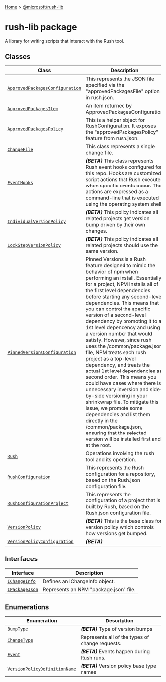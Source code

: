 [Home](./index) &gt; [@microsoft/rush-lib](./rush-lib.md)

# rush-lib package

A library for writing scripts that interact with the Rush tool.

## Classes

|  Class | Description |
|  --- | --- |
|  [`ApprovedPackagesConfiguration`](./rush-lib.approvedpackagesconfiguration.md) | This represents the JSON file specified via the "approvedPackagesFile" option in rush.json. |
|  [`ApprovedPackagesItem`](./rush-lib.approvedpackagesitem.md) | An item returned by ApprovedPackagesConfiguration |
|  [`ApprovedPackagesPolicy`](./rush-lib.approvedpackagespolicy.md) | This is a helper object for RushConfiguration. It exposes the "approvedPackagesPolicy" feature from rush.json. |
|  [`ChangeFile`](./rush-lib.changefile.md) | This class represents a single change file. |
|  [`EventHooks`](./rush-lib.eventhooks.md) | **_(BETA)_** This class represents Rush event hooks configured for this repo. Hooks are customized script actions that Rush executes when specific events occur. The actions are expressed as a command-line that is executed using the operating system shell. |
|  [`IndividualVersionPolicy`](./rush-lib.individualversionpolicy.md) | **_(BETA)_** This policy indicates all related projects get version bump driven by their own changes. |
|  [`LockStepVersionPolicy`](./rush-lib.lockstepversionpolicy.md) | **_(BETA)_** This policy indicates all related projects should use the same version. |
|  [`PinnedVersionsConfiguration`](./rush-lib.pinnedversionsconfiguration.md) | Pinned Versions is a Rush feature designed to mimic the behavior of npm when performing an install. Essentially, for a project, NPM installs all of the first level dependencies before starting any second-level dependencies. This means that you can control the specific version of a second-level dependency by promoting it to a 1st level dependency and using a version number that would satisfy. However, since rush uses the /common/package.json file, NPM treats each rush project as a top-level dependency, and treats the actual 1st level dependencies as second order. This means you could have cases where there is unnecessary inversion and side-by-side versioning in your shrinkwrap file. To mitigate this issue, we promote some dependencies and list them directly in the /common/package.json, ensuring that the selected version will be installed first and at the root. |
|  [`Rush`](./rush-lib.rush.md) | Operations involving the rush tool and its operation. |
|  [`RushConfiguration`](./rush-lib.rushconfiguration.md) | This represents the Rush configuration for a repository, based on the Rush.json configuration file. |
|  [`RushConfigurationProject`](./rush-lib.rushconfigurationproject.md) | This represents the configuration of a project that is built by Rush, based on the Rush.json configuration file. |
|  [`VersionPolicy`](./rush-lib.versionpolicy.md) | **_(BETA)_** This is the base class for version policy which controls how versions get bumped. |
|  [`VersionPolicyConfiguration`](./rush-lib.versionpolicyconfiguration.md) | **_(BETA)_**  |

## Interfaces

|  Interface | Description |
|  --- | --- |
|  [`IChangeInfo`](./rush-lib.ichangeinfo.md) | Defines an IChangeInfo object. |
|  [`IPackageJson`](./rush-lib.ipackagejson.md) | Represents an NPM "package.json" file. |

## Enumerations

|  Enumeration | Description |
|  --- | --- |
|  [`BumpType`](./rush-lib.bumptype.md) | **_(BETA)_** Type of version bumps |
|  [`ChangeType`](./rush-lib.changetype.md) | Represents all of the types of change requests. |
|  [`Event`](./rush-lib.event.md) | **_(BETA)_** Events happen during Rush runs. |
|  [`VersionPolicyDefinitionName`](./rush-lib.versionpolicydefinitionname.md) | **_(BETA)_** Version policy base type names |

